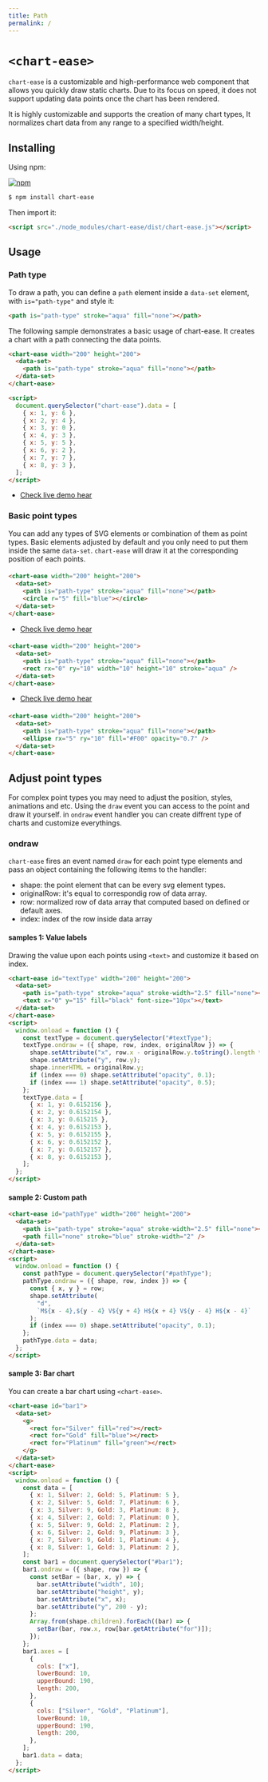 ```yaml
---
title: Path
permalink: /
---
```


# `<chart-ease>`

`chart-ease` is a customizable and high-performance web component that allows you quickly draw static charts. Due to its focus on speed, it does not support updating data points once the chart has been rendered.

It is highly customizable and supports the creation of many chart types, It normalizes chart data from any range to a specified width/height.

## Installing

Using npm:

[![npm](https://img.shields.io/badge/npm-chart--ease-brightgreen)](https://www.npmjs.com/package/chart-ease/)

```bash
$ npm install chart-ease
```

Then import it:

```html
<script src="./node_modules/chart-ease/dist/chart-ease.js"></script>
```

## Usage

### Path type

To draw a path, you can define a `path` element inside a `data-set` element, with `is="path-type"` and style it:

```html
<path is="path-type" stroke="aqua" fill="none"></path>
```

The following sample demonstrates a basic usage of chart-ease. It creates a chart with a path connecting the data points.

```html
<chart-ease width="200" height="200">
  <data-set>
    <path is="path-type" stroke="aqua" fill="none"></path>
  </data-set>
</chart-ease>

<script>
  document.querySelector("chart-ease").data = [
    { x: 1, y: 6 },
    { x: 2, y: 4 },
    { x: 3, y: 0 },
    { x: 4, y: 3 },
    { x: 5, y: 5 },
    { x: 6, y: 2 },
    { x: 7, y: 7 },
    { x: 8, y: 3 },
  ];
</script>
```

- [Check live demo hear](https://htmlpreview.github.io/?https://github.com/n-yousefi/chart-ease/blob/main/samples/point-types/line-chart.html)

### Basic point types

You can add any types of SVG elements or combination of them as point types. Basic elements adjusted by default and you only need to put them inside the same `data-set`.
`chart-ease` will draw it at the corresponding position of each points.

#### <circle>

```html
<chart-ease width="200" height="200">
  <data-set>
    <path is="path-type" stroke="aqua" fill="none"></path>
    <circle r="5" fill="blue"></circle>
  </data-set>
</chart-ease>
```

- [Check live demo hear](https://htmlpreview.github.io/?https://github.com/n-yousefi/chart-ease/blob/main/samples/point-types/circle.html)

#### <rect>

```html
<chart-ease width="200" height="200">
  <data-set>
    <path is="path-type" stroke="aqua" fill="none"></path>
    <rect rx="0" ry="10" width="10" height="10" stroke="aqua" />
  </data-set>
</chart-ease>
```

- [Check live demo hear](https://htmlpreview.github.io/?https://github.com/n-yousefi/chart-ease/blob/main/samples/point-types/rect.html)

#### <ellipse>

```html
<chart-ease width="200" height="200">
  <data-set>
    <path is="path-type" stroke="aqua" fill="none"></path>
    <ellipse rx="5" ry="10" fill="#F00" opacity="0.7" />
  </data-set>
</chart-ease>
```

## Adjust point types

For complex point types you may need to adjust the position, styles, animations and etc. Using the `draw` event you
can access to the point and draw it yourself. in `ondraw` event handler you can create diffrent type of charts and
customize everythings.

### ondraw

`chart-ease` fires an event named `draw` for each point type elements and pass an object containing the following items to the handler:

- shape: the point element that can be every svg element types.
- originalRow: it's equal to correspondig row of data array.
- row: normalized row of data array that computed based on defined or default axes.
- index: index of the row inside data array

#### samples 1: Value labels

Drawing the value upon each points using `<text>` and customize it based on index.

```html
<chart-ease id="textType" width="200" height="200">
  <data-set>
    <path is="path-type" stroke="aqua" stroke-width="2.5" fill="none"></path>
    <text x="0" y="15" fill="black" font-size="10px"></text>
  </data-set>
</chart-ease>
<script>
  window.onload = function () {
    const textType = document.querySelector("#textType");
    textType.ondraw = ({ shape, row, index, originalRow }) => {
      shape.setAttribute("x", row.x - originalRow.y.toString().length * 2.5);
      shape.setAttribute("y", row.y);
      shape.innerHTML = originalRow.y;
      if (index === 0) shape.setAttribute("opacity", 0.1);
      if (index === 1) shape.setAttribute("opacity", 0.5);
    };
    textType.data = [
      { x: 1, y: 0.6152156 },
      { x: 2, y: 0.6152154 },
      { x: 3, y: 0.615215 },
      { x: 4, y: 0.6152153 },
      { x: 5, y: 0.6152155 },
      { x: 6, y: 0.6152152 },
      { x: 7, y: 0.6152157 },
      { x: 8, y: 0.6152153 },
    ];
  };
</script>
```

#### sample 2: Custom path

```html
<chart-ease id="pathType" width="200" height="200">
  <data-set>
    <path is="path-type" stroke="aqua" stroke-width="2.5" fill="none"></path>
    <path fill="none" stroke="blue" stroke-width="2" />
  </data-set>
</chart-ease>
<script>
  window.onload = function () {
    const pathType = document.querySelector("#pathType");
    pathType.ondraw = ({ shape, row, index }) => {
      const { x, y } = row;
      shape.setAttribute(
        "d",
        `M${x - 4},${y - 4} V${y + 4} H${x + 4} V${y - 4} H${x - 4}`
      );
      if (index === 0) shape.setAttribute("opacity", 0.1);
    };
    pathType.data = data;
  };
</script>
```

#### sample 3: Bar chart

You can create a bar chart using `<chart-ease>`.

```html
<chart-ease id="bar1">
  <data-set>
    <g>
      <rect for="Silver" fill="red"></rect>
      <rect for="Gold" fill="blue"></rect>
      <rect for="Platinum" fill="green"></rect>
    </g>
  </data-set>
</chart-ease>
<script>
  window.onload = function () {
    const data = [
      { x: 1, Silver: 2, Gold: 5, Platinum: 5 },
      { x: 2, Silver: 5, Gold: 7, Platinum: 6 },
      { x: 3, Silver: 9, Gold: 3, Platinum: 8 },
      { x: 4, Silver: 2, Gold: 7, Platinum: 0 },
      { x: 5, Silver: 9, Gold: 2, Platinum: 2 },
      { x: 6, Silver: 2, Gold: 9, Platinum: 3 },
      { x: 7, Silver: 9, Gold: 1, Platinum: 4 },
      { x: 8, Silver: 1, Gold: 3, Platinum: 2 },
    ];
    const bar1 = document.querySelector("#bar1");
    bar1.ondraw = ({ shape, row }) => {
      const setBar = (bar, x, y) => {
        bar.setAttribute("width", 10);
        bar.setAttribute("height", y);
        bar.setAttribute("x", x);
        bar.setAttribute("y", 200 - y);
      };
      Array.from(shape.children).forEach((bar) => {
        setBar(bar, row.x, row[bar.getAttribute("for")]);
      });
    };
    bar1.axes = [
      {
        cols: ["x"],
        lowerBound: 10,
        upperBound: 190,
        length: 200,
      },
      {
        cols: ["Silver", "Gold", "Platinum"],
        lowerBound: 10,
        upperBound: 190,
        length: 200,
      },
    ];
    bar1.data = data;
  };
</script>
```
